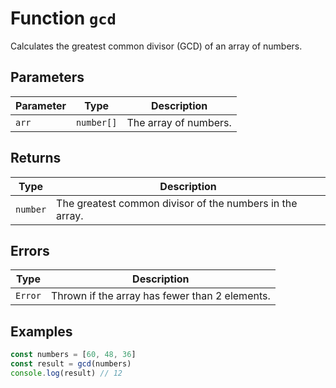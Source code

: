 # Function `gcd`

Calculates the greatest common divisor (GCD) of an array of numbers.

## Parameters

| Parameter | Type       | Description           |
| --------- | ---------- | --------------------- |
| `arr`     | `number[]` | The array of numbers. |

## Returns

| Type     | Description                                              |
| -------- | -------------------------------------------------------- |
| `number` | The greatest common divisor of the numbers in the array. |

## Errors

| Type    | Description                                    |
| ------- | ---------------------------------------------- |
| `Error` | Thrown if the array has fewer than 2 elements. |

## Examples

```typescript
const numbers = [60, 48, 36]
const result = gcd(numbers)
console.log(result) // 12
```
